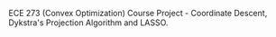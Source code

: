 ECE 273 (Convex Optimization) Course Project - Coordinate Descent, Dykstra's Projection Algorithm and LASSO.

